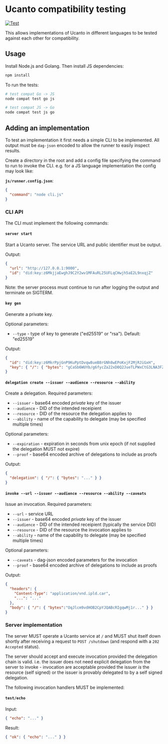 # Ucanto compatibility testing

[![Test](https://github.com/storacha/ucanto-compat/actions/workflows/test.yml/badge.svg)](https://github.com/storacha/ucanto-compat/actions/workflows/test.yml)

This allows implementations of Ucanto in different languages to be tested against each other for compatibility.

## Usage

Install Node.js and Golang. Then install JS dependencies:

```sh
npm install
```

To run the tests:

```sh
# test compat Go -> JS
node compat test go js

# test compat JS -> Go
node compat test js go
```

## Adding an implementation

To test an implementation it first needs a simple CLI to be implemented. All output must be `dag-json` encoded to allow the runner to easily inspect results.

Create a directory in the root and add a config file specifying the command to run to invoke the CLI. e.g. for a JS language implementation the config may look like:

**`js/runner.config.json`**:

```json
{
  "command": "node cli.js"
}
```

### CLI API

The CLI must implement the following commands:

#### `server start`

Start a Ucanto server. The service URL and public identifier must be output.

Output:

```json
{
  "url": "http://127.0.0.1:9000",
  "id": "did:key:z6MkjjaEwghJ9C2Y2wv1MFAuRL25UFLqCHwjh5aE2L9nxqjZ"
}
```

Note: the server process must continue to run after logging the output and terminate on SIGTERM.

#### `key gen`

Generate a private key.

Optional parameters:

* `--type` - type of key to generate ("ed25519" or "rsa"). Default: "ed25519"

Output:

```json
{
  "id": "did:key:z6MkrPpjGnP9KuPptDvqw8ueB8rGNh8wEPoKxjF2MjRJiGxH",
  "key": { "/": { "bytes": "gCaSb6WUYb/g6fycZa22xD0Q2JueTLPWxCtG3LNA3FZkhu0BsWrgQI4ZkTAcc7OqA1AYogtyCbN83PtmNPqkrwYirJo" } }
}
```

#### `delegation create --issuer --audience --resource --ability`

Create a delegation. Required parameters:

* `--issuer` - base64 encoded _private_ key of the issuer
* `--audience` - DID of the intended receipient
* `--resource` - DID of the resource the delegation applies to
* `--ability` - name of the capability to delegate (may be specified multiple times)

Optional parameters:

* `--expiration` - expiration in seconds from unix epoch (if not supplied the delegation MUST not expire)
* `--proof` - base64 encoded archive of delegations to include as proofs

Output:

```json
{
  "delegation": { "/": { "bytes": "..." } }
}
```

#### `invoke --url --issuer --audience --resource --ability --caveats`

Issue an invocation. Required parameters:

* `--url` - service URL
* `--issuer` - base64 encoded _private_ key of the issuer
* `--audience` - DID of the intended receipient (typically the service DID)
* `--resource` - DID of the resource the invocation applies to
* `--ability` - name of the capability to delegate (may be specified multiple times)

Optional parameters:

* `--caveats` - dag-json encoded parameters for the invocation
* `--proof` - base64 encoded archive of delegations to include as proofs

Output:

```json
{
  "headers": {
    "Content-Type": "application/vnd.ipld.car",
    "...": "..."
  },
  "body": { "/": { "bytes":"OqJlcm9vdHOB2CpYJQABcRIgqwMj1r..." } }
}
```

### Server implementation

The server MUST operate a Ucanto service at `/` and MUST shut itself down shortly after receiving a request to `POST /shutdown` (and respond with a `202 Accepted` status).

The server should accept and execute invocation provided the delegation chain is valid. i.e. the issuer does not need explicit delegation from the server to invoke - invocation are acceptable provided the issuer _is_ the resource (self signed) or the issuer is provably delegated to by a self signed delegation.

The following invocation handlers MUST be implemented:

#### `test/echo`

Input:

```json
{ "echo": "..." }
```

Result:

```json
{ "ok": { "echo": "..." } }
```

